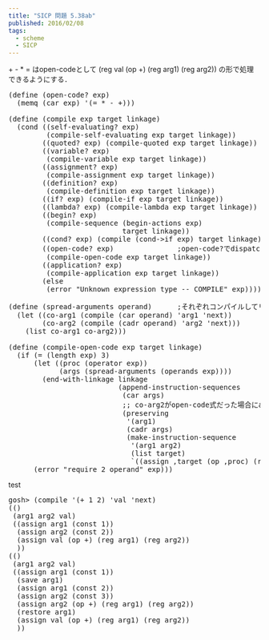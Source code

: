 ```yaml
---
title: "SICP 問題 5.38ab"
published: 2016/02/08
tags:
  - scheme
  - SICP
---
```


<p>+ - * = はopen-codeとして
(reg val (op +)  (reg arg1) (reg arg2))
の形で処理できるようにする．</p>

<pre class="code lang-scheme" data-lang="scheme" data-unlink><span class="synSpecial">(</span><span class="synStatement">define</span> <span class="synSpecial">(</span>open-code? <span class="synIdentifier">exp</span><span class="synSpecial">)</span>
  <span class="synSpecial">(</span><span class="synIdentifier">memq</span> <span class="synSpecial">(</span><span class="synIdentifier">car</span> <span class="synIdentifier">exp</span><span class="synSpecial">)</span> <span class="synSpecial">'(</span>= * - +<span class="synSpecial">)))</span>

<span class="synSpecial">(</span><span class="synStatement">define</span> <span class="synSpecial">(</span>compile <span class="synIdentifier">exp</span> target linkage<span class="synSpecial">)</span>
  <span class="synSpecial">(</span><span class="synStatement">cond</span> <span class="synSpecial">((</span>self-evaluating? <span class="synIdentifier">exp</span><span class="synSpecial">)</span>
         <span class="synSpecial">(</span>compile-self-evaluating <span class="synIdentifier">exp</span> target linkage<span class="synSpecial">))</span>
        <span class="synSpecial">((</span>quoted? <span class="synIdentifier">exp</span><span class="synSpecial">)</span> <span class="synSpecial">(</span>compile-quoted <span class="synIdentifier">exp</span> target linkage<span class="synSpecial">))</span>
        <span class="synSpecial">((</span>variable? <span class="synIdentifier">exp</span><span class="synSpecial">)</span>
         <span class="synSpecial">(</span>compile-variable <span class="synIdentifier">exp</span> target linkage<span class="synSpecial">))</span>
        <span class="synSpecial">((</span>assignment? <span class="synIdentifier">exp</span><span class="synSpecial">)</span>
         <span class="synSpecial">(</span>compile-assignment <span class="synIdentifier">exp</span> target linkage<span class="synSpecial">))</span>
        <span class="synSpecial">((</span>definition? <span class="synIdentifier">exp</span><span class="synSpecial">)</span>
         <span class="synSpecial">(</span>compile-definition <span class="synIdentifier">exp</span> target linkage<span class="synSpecial">))</span>
        <span class="synSpecial">((</span>if? <span class="synIdentifier">exp</span><span class="synSpecial">)</span> <span class="synSpecial">(</span>compile-if <span class="synIdentifier">exp</span> target linkage<span class="synSpecial">))</span>
        <span class="synSpecial">((</span>lambda? <span class="synIdentifier">exp</span><span class="synSpecial">)</span> <span class="synSpecial">(</span>compile-lambda <span class="synIdentifier">exp</span> target linkage<span class="synSpecial">))</span>
        <span class="synSpecial">((</span>begin? <span class="synIdentifier">exp</span><span class="synSpecial">)</span>
         <span class="synSpecial">(</span>compile-sequence <span class="synSpecial">(</span>begin-actions <span class="synIdentifier">exp</span><span class="synSpecial">)</span>
                           target linkage<span class="synSpecial">))</span>
        <span class="synSpecial">((</span>cond? <span class="synIdentifier">exp</span><span class="synSpecial">)</span> <span class="synSpecial">(</span>compile <span class="synSpecial">(</span>cond-&gt;if <span class="synIdentifier">exp</span><span class="synSpecial">)</span> target linkage<span class="synSpecial">))</span>
        <span class="synSpecial">((</span>open-code? <span class="synIdentifier">exp</span><span class="synSpecial">)</span>               <span class="synComment">;open-code?でdispatch</span>
         <span class="synSpecial">(</span>compile-open-code <span class="synIdentifier">exp</span> target linkage<span class="synSpecial">))</span>
        <span class="synSpecial">((</span>application? <span class="synIdentifier">exp</span><span class="synSpecial">)</span>
         <span class="synSpecial">(</span>compile-application <span class="synIdentifier">exp</span> target linkage<span class="synSpecial">))</span>
        <span class="synSpecial">(</span><span class="synStatement">else</span>
         <span class="synSpecial">(</span>error <span class="synConstant">&quot;Unknown expression type -- COMPILE&quot;</span> <span class="synIdentifier">exp</span><span class="synSpecial">))))</span>

<span class="synSpecial">(</span><span class="synStatement">define</span> <span class="synSpecial">(</span>spread-arguments operand<span class="synSpecial">)</span>      <span class="synComment">;それぞれコンパイルしてリストにして返す</span>
  <span class="synSpecial">(</span><span class="synStatement">let</span> <span class="synSpecial">((</span>co-arg1 <span class="synSpecial">(</span>compile <span class="synSpecial">(</span><span class="synIdentifier">car</span> operand<span class="synSpecial">)</span> <span class="synSpecial">'</span>arg1 <span class="synSpecial">'</span>next<span class="synSpecial">))</span>
        <span class="synSpecial">(</span>co-arg2 <span class="synSpecial">(</span>compile <span class="synSpecial">(</span><span class="synIdentifier">cadr</span> operand<span class="synSpecial">)</span> <span class="synSpecial">'</span>arg2 <span class="synSpecial">'</span>next<span class="synSpecial">)))</span>
    <span class="synSpecial">(</span><span class="synIdentifier">list</span> co-arg1 co-arg2<span class="synSpecial">)))</span>

<span class="synSpecial">(</span><span class="synStatement">define</span> <span class="synSpecial">(</span>compile-open-code <span class="synIdentifier">exp</span> target linkage<span class="synSpecial">)</span>
  <span class="synSpecial">(</span><span class="synStatement">if</span> <span class="synSpecial">(</span><span class="synIdentifier">=</span> <span class="synSpecial">(</span><span class="synIdentifier">length</span> <span class="synIdentifier">exp</span><span class="synSpecial">)</span> <span class="synConstant">3</span><span class="synSpecial">)</span>
      <span class="synSpecial">(</span><span class="synStatement">let</span> <span class="synSpecial">((</span>proc <span class="synSpecial">(</span>operator <span class="synIdentifier">exp</span><span class="synSpecial">))</span>
            <span class="synSpecial">(</span>args <span class="synSpecial">(</span>spread-arguments <span class="synSpecial">(</span>operands <span class="synIdentifier">exp</span><span class="synSpecial">))))</span>
        <span class="synSpecial">(</span>end-with-linkage linkage
                          <span class="synSpecial">(</span>append-instruction-sequences
                           <span class="synSpecial">(</span><span class="synIdentifier">car</span> args<span class="synSpecial">)</span>
                           <span class="synComment">;; co-arg2がopen-code式だった場合にarg1が上書きされるので退避させる．</span>
                           <span class="synSpecial">(</span>preserving
                            <span class="synSpecial">'(</span>arg1<span class="synSpecial">)</span>
                            <span class="synSpecial">(</span><span class="synIdentifier">cadr</span> args<span class="synSpecial">)</span>
                            <span class="synSpecial">(</span>make-instruction-sequence
                             <span class="synSpecial">'(</span>arg1 arg2<span class="synSpecial">)</span>
                             <span class="synSpecial">(</span><span class="synIdentifier">list</span> target<span class="synSpecial">)</span>
                             <span class="synSpecial">`((</span>assign <span class="synSpecial">,</span>target <span class="synSpecial">(</span>op <span class="synSpecial">,</span>proc<span class="synSpecial">)</span> <span class="synSpecial">(</span>reg arg1<span class="synSpecial">)</span> <span class="synSpecial">(</span>reg arg2<span class="synSpecial">))))))))</span>
      <span class="synSpecial">(</span>error <span class="synConstant">&quot;require 2 operand&quot;</span> <span class="synIdentifier">exp</span><span class="synSpecial">)))</span>
</pre>


<p>test</p>

<pre class="code lang-scheme" data-lang="scheme" data-unlink>gosh&gt; <span class="synSpecial">(</span>compile <span class="synSpecial">'(</span>+ <span class="synConstant">1</span> <span class="synConstant">2</span><span class="synSpecial">)</span> <span class="synSpecial">'</span>val <span class="synSpecial">'</span>next<span class="synSpecial">)</span>
<span class="synSpecial">(()</span>
 <span class="synSpecial">(</span>arg1 arg2 val<span class="synSpecial">)</span>
 <span class="synSpecial">((</span>assign arg1 <span class="synSpecial">(</span>const <span class="synConstant">1</span><span class="synSpecial">))</span>
  <span class="synSpecial">(</span>assign arg2 <span class="synSpecial">(</span>const <span class="synConstant">2</span><span class="synSpecial">))</span>
  <span class="synSpecial">(</span>assign val <span class="synSpecial">(</span>op <span class="synIdentifier">+</span><span class="synSpecial">)</span> <span class="synSpecial">(</span>reg arg1<span class="synSpecial">)</span> <span class="synSpecial">(</span>reg arg2<span class="synSpecial">))</span>
  <span class="synSpecial">))</span>
<span class="synSpecial">(()</span>
 <span class="synSpecial">(</span>arg1 arg2 val<span class="synSpecial">)</span>
 <span class="synSpecial">((</span>assign arg1 <span class="synSpecial">(</span>const <span class="synConstant">1</span><span class="synSpecial">))</span>
  <span class="synSpecial">(</span>save arg1<span class="synSpecial">)</span>
  <span class="synSpecial">(</span>assign arg1 <span class="synSpecial">(</span>const <span class="synConstant">2</span><span class="synSpecial">))</span>
  <span class="synSpecial">(</span>assign arg2 <span class="synSpecial">(</span>const <span class="synConstant">3</span><span class="synSpecial">))</span>
  <span class="synSpecial">(</span>assign arg2 <span class="synSpecial">(</span>op <span class="synIdentifier">+</span><span class="synSpecial">)</span> <span class="synSpecial">(</span>reg arg1<span class="synSpecial">)</span> <span class="synSpecial">(</span>reg arg2<span class="synSpecial">))</span>
  <span class="synSpecial">(</span>restore arg1<span class="synSpecial">)</span>
  <span class="synSpecial">(</span>assign val <span class="synSpecial">(</span>op <span class="synIdentifier">+</span><span class="synSpecial">)</span> <span class="synSpecial">(</span>reg arg1<span class="synSpecial">)</span> <span class="synSpecial">(</span>reg arg2<span class="synSpecial">))</span>
  <span class="synSpecial">))</span>
</pre>


